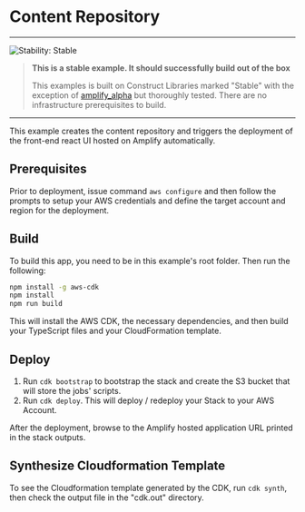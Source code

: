 # Content Repository
<!--BEGIN STABILITY BANNER-->
---

![Stability: Stable](https://img.shields.io/badge/stability-Stable-success.svg?style=for-the-badge)

> **This is a stable example. It should successfully build out of the box**
>
> This examples is built on Construct Libraries marked "Stable" with the exception of [amplify_alpha](https://docs.aws.amazon.com/cdk/api/v2/docs/aws-amplify-alpha-readme.html) but thoroughly tested. There are no infrastructure prerequisites to build.

---
<!--END STABILITY BANNER-->

This example creates the content repository and triggers the deployment of the front-end react UI hosted on Amplify automatically.

## Prerequisites
Prior to deployment, issue command `aws configure` and then follow the prompts to setup your AWS credentials and define the target account and region for the deployment.

## Build
To build this app, you need to be in this example's root folder. Then run the following:

```bash
npm install -g aws-cdk
npm install
npm run build
```

This will install the AWS CDK, the necessary dependencies, and then build your TypeScript files and your CloudFormation template.

## Deploy

1. Run `cdk bootstrap` to bootstrap the stack and create the S3 bucket that will store the jobs' scripts.  
2. Run `cdk deploy`. This will deploy / redeploy your Stack to your AWS Account. 

After the deployment, browse to the Amplify hosted application URL printed in the stack outputs.

## Synthesize Cloudformation Template

To see the Cloudformation template generated by the CDK, run `cdk synth`, then check the output file in the "cdk.out" directory.
